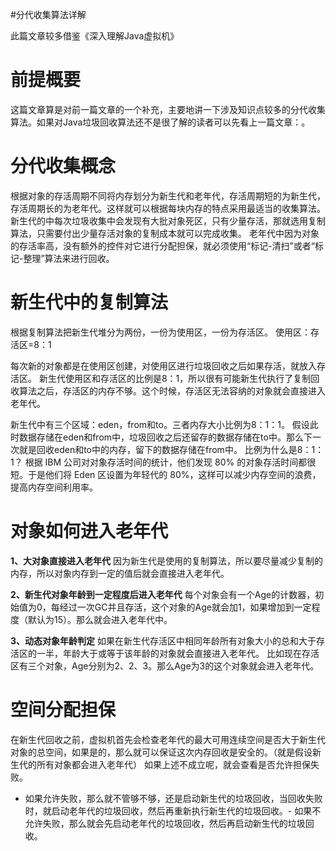 #分代收集算法详解
>  
 此篇文章较多借鉴《深入理解Java虚拟机》 


# 前提概要

这篇文章算是对前一篇文章的一个补充，主要地讲一下涉及知识点较多的分代收集算法。如果对Java垃圾回收算法还不是很了解的读者可以先看上一篇文章：。

# 分代收集概念

根据对象的存活周期不同将内存划分为新生代和老年代，存活周期短的为新生代，存活周期长的为老年代。这样就可以根据每块内存的特点采用最适当的收集算法。 新生代的中每次垃圾收集中会发现有大批对象死区，只有少量存活，那就选用复制算法，只需要付出少量存活对象的复制成本就可以完成收集。 老年代中因为对象的存活率高，没有额外的控件对它进行分配担保，就必须使用“标记-清扫”或者“标记-整理”算法来进行回收。

# 新生代中的复制算法

根据复制算法把新生代堆分为两份，一份为使用区，一份为存活区。 使用区：存活区=8：1

每次新的对象都是在使用区创建，对使用区进行垃圾回收之后如果存活，就放入存活区。 新生代使用区和存活区的比例是8：1，所以很有可能新生代执行了复制回收算法之后，存活区的内存不够。这个时候，存活区无法容纳的对象就会直接进入老年代。

>  
 新生代中有三个区域：eden，from和to。三者内存大小比例为8：1：1。 假设此时数据存储在eden和from中，垃圾回收之后还留存的数据存储在to中。那么下一次就是回收eden和to中的内存，留下的数据存储在from中。 比例为什么是8：1：1？ 根据 IBM 公司对对象存活时间的统计，他们发现 80% 的对象存活时间都很短。于是他们将 Eden 区设置为年轻代的 80%，这样可以减少内存空间的浪费，提高内存空间利用率。 


# 对象如何进入老年代

**1、大对象直接进入老年代** 因为新生代是使用的复制算法，所以要尽量减少复制的内存，所以对象内存到一定的值后就会直接进入老年代。

**2、新生代对象年龄到一定程度后进入老年代** 每个对象会有一个Age的计数器，初始值为0，每经过一次GC并且存活，这个对象的Age就会加1，如果增加到一定程度（默认为15）。那么就会进入老年代中。

**3、动态对象年龄判定** 如果在新生代存活区中相同年龄所有对象大小的总和大于存活区的一半，年龄大于或等于该年龄的对象就会直接进入老年代。 比如现在存活区有三个对象，Age分别为2、2、3。那么Age为3的这个对象就会进入老年代。

# 空间分配担保

在新生代回收之前，虚拟机首先会检查老年代的最大可用连续空间是否大于新生代对象的总空间，如果是的，那么就可以保证这次内存回收是安全的。（就是假设新生代的所有对象都会进入老年代） 如果上述不成立呢，就会查看是否允许担保失败。
- 如果允许失败，那么就不管够不够，还是启动新生代的垃圾回收，当回收失败时，就启动老年代的垃圾回收，然后再重新执行新生代的垃圾回收。- 如果不允许失败，那么就会先启动老年代的垃圾回收，然后再启动新生代的垃圾回收。